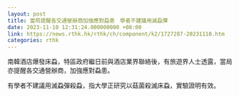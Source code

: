 ```yaml
---
layout: post
title: 當局提醒各交通營辦商加強應對蝨患　學者不建議用滅蝨彈
date: 2023-11-10 12:31:24.000000000 +08:00
link: https://news.rthk.hk/rthk/ch/component/k2/1727287-20231110.htm
categories: rthk
---
```


南韓酒店爆發床蝨，特區政府繼日前與酒店業界聯絡後，有旅遊界人士透露，當局亦提醒各交通營辦商，加強應對蝨患。

有學者不建議用滅蝨彈殺蝨，指大學正研究以菇菌殺滅床蝨，實驗證明有效。
